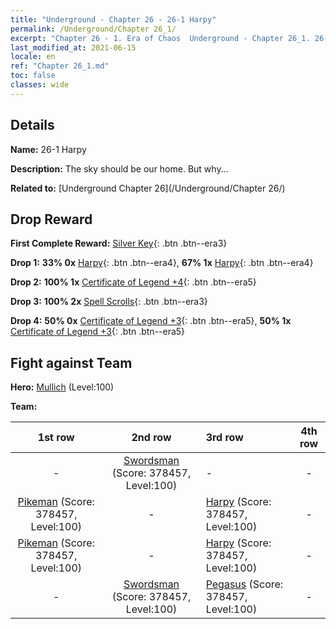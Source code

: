 ```yaml
---
title: "Underground - Chapter 26 - 26-1 Harpy"
permalink: /Underground/Chapter 26_1/
excerpt: "Chapter 26 - 1. Era of Chaos  Underground - Chapter 26_1. 26-1 Harpy"
last_modified_at: 2021-06-15
locale: en
ref: "Chapter 26_1.md"
toc: false
classes: wide
---
```


## Details

 **Name:** 26-1 Harpy

 **Description:** The sky should be our home. But why...

 **Related to:** [Underground Chapter 26](/Underground/Chapter 26/)

## Drop Reward

 **First Complete Reward:** [Silver Key](/Items/con_693/){: .btn .btn--era3}

 **Drop 1:** **33% 0x** [Harpy](/Items/unt_245/){: .btn .btn--era4}, **67% 1x** [Harpy](/Items/unt_245/){: .btn .btn--era4}

 **Drop 2:** **100% 1x** [Certificate of Legend +4](/Items/mat_95/){: .btn .btn--era5}

 **Drop 3:** **100% 2x** [Spell Scrolls](/Items/con_694/){: .btn .btn--era3}

 **Drop 4:** **50% 0x** [Certificate of Legend +3](/Items/mat_88/){: .btn .btn--era5}, **50% 1x** [Certificate of Legend +3](/Items/mat_88/){: .btn .btn--era5}


## Fight against Team
 **Hero:** [Mullich](/heroes/Mullich/) (Level:100)

 **Team:**


  | 1st row | 2nd row | 3rd row | 4th row |
  |:----:|:----:|:----|:----:|
  | - | [Swordsman](/units/Swordsman/) (Score: 378457, Level:100)  | - | - |
  | [Pikeman](/units/Pikeman/) (Score: 378457, Level:100)  | - | [Harpy](/units/Harpy/) (Score: 378457, Level:100)  | - |
  | [Pikeman](/units/Pikeman/) (Score: 378457, Level:100)  | - | [Harpy](/units/Harpy/) (Score: 378457, Level:100)  | - |
  | - | [Swordsman](/units/Swordsman/) (Score: 378457, Level:100)  | [Pegasus](/units/Pegasus/) (Score: 378457, Level:100)  | - |


